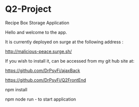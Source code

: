 # Q2-Project
Recipe Box Storage Application

Hello and welcome to the app.  

It is currently deployed on surge at the following address :

  http://malicious-peace.surge.sh/

If you wish to install it, can be accessed from my git hub site at:  

  https://github.com/DrPsyFi/ajaxBack

  https://github.com/DrPsyFi/Q2FrontEnd

  npm install

  npm node run - to start application
